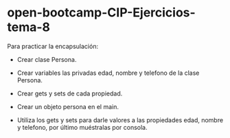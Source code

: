 # open-bootcamp-CIP-Ejercicios-tema-8

Para practicar la encapsulación:

- Crear clase Persona.

- Crear variables las privadas edad, nombre y telefono de la clase Persona.

- Crear gets y sets de cada propiedad.

- Crear un objeto persona en el main.

- Utiliza los gets y sets para darle valores a las propiedades edad, nombre y telefono, por último muéstralas por consola.
